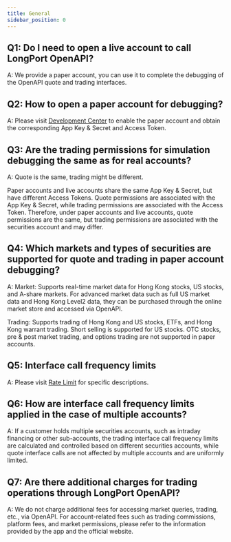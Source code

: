 ```yaml
---
title: General
sidebar_position: 0
---
```


## Q1: Do I need to open a live account to call LongPort OpenAPI?

A: We provide a paper account, you can use it to complete the debugging of the OpenAPI quote and trading interfaces.

## Q2: How to open a paper account for debugging?

A: Please visit [Development Center](/account/) to enable the paper account and obtain the corresponding App Key & Secret and Access Token.

## Q3: Are the trading permissions for simulation debugging the same as for real accounts?

A: Quote is the same, trading might be different.

Paper accounts and live accounts share the same App Key & Secret, but have different Access Tokens. Quote permissions are associated with the App Key & Secret, while trading permissions are associated with the Access Token. Therefore, under paper accounts and live accounts, quote permissions are the same, but trading permissions are associated with the securities account and may differ.

## Q4: Which markets and types of securities are supported for quote and trading in paper account debugging?

A: Market: Supports real-time market data for Hong Kong stocks, US stocks, and A-share markets. For advanced market data such as full US market data and Hong Kong Level2 data, they can be purchased through the online market store and accessed via OpenAPI.

Trading: Supports trading of Hong Kong and US stocks, ETFs, and Hong Kong warrant trading. Short selling is supported for US stocks. OTC stocks, pre & post market trading, and options trading are not supported in paper accounts.

## Q5: Interface call frequency limits

A: Please visit [Rate Limit](docs/#rate-limit) for specific descriptions.

## Q6: How are interface call frequency limits applied in the case of multiple accounts?

A: If a customer holds multiple securities accounts, such as intraday financing or other sub-accounts, the trading interface call frequency limits are calculated and controlled based on different securities accounts, while quote interface calls are not affected by multiple accounts and are uniformly limited.

## Q7: Are there additional charges for trading operations through LongPort OpenAPI?

A: We do not charge additional fees for accessing market queries, trading, etc., via OpenAPI. For account-related fees such as trading commissions, platform fees, and market permissions, please refer to the information provided by the app and the official website.
